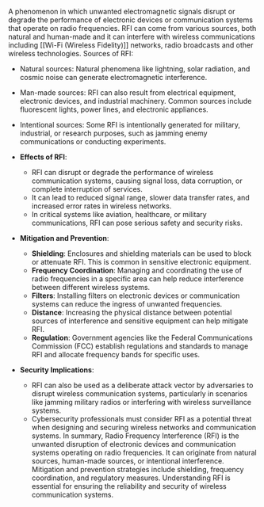 A phenomenon in which unwanted electromagnetic signals disrupt or degrade the performance of electronic devices or communication systems that operate on radio frequencies. RFI can come from various sources, both natural and human-made and it can interfere with wireless communications including [[Wi-Fi (Wireless Fidelity)]] networks, radio broadcasts and other wireless technologies.
Sources of RFI:
- Natural sources: Natural phenomena like lightning, solar radiation, and cosmic noise can generate electromagnetic interference.
- Man-made sources: RFI can also result from electrical equipment, electronic devices, and industrial machinery. Common sources include fluorescent lights, power lines, and electronic appliances.
- Intentional sources: Some RFI is intentionally generated for military, industrial, or research purposes, such as jamming enemy communications or conducting experiments.
- **Effects of RFI**:
    
    - RFI can disrupt or degrade the performance of wireless communication systems, causing signal loss, data corruption, or complete interruption of services.
    - It can lead to reduced signal range, slower data transfer rates, and increased error rates in wireless networks.
    - In critical systems like aviation, healthcare, or military communications, RFI can pose serious safety and security risks.
- **Mitigation and Prevention**:
    
    - **Shielding**: Enclosures and shielding materials can be used to block or attenuate RFI. This is common in sensitive electronic equipment.
    - **Frequency Coordination**: Managing and coordinating the use of radio frequencies in a specific area can help reduce interference between different wireless systems.
    - **Filters**: Installing filters on electronic devices or communication systems can reduce the ingress of unwanted frequencies.
    - **Distance**: Increasing the physical distance between potential sources of interference and sensitive equipment can help mitigate RFI.
    - **Regulation**: Government agencies like the Federal Communications Commission (FCC) establish regulations and standards to manage RFI and allocate frequency bands for specific uses.
- **Security Implications**:
    
    - RFI can also be used as a deliberate attack vector by adversaries to disrupt wireless communication systems, particularly in scenarios like jamming military radios or interfering with wireless surveillance systems.
    - Cybersecurity professionals must consider RFI as a potential threat when designing and securing wireless networks and communication systems.
In summary, Radio Frequency Interference (RFI) is the unwanted disruption of electronic devices and communication systems operating on radio frequencies. It can originate from natural sources, human-made sources, or intentional interference. Mitigation and prevention strategies include shielding, frequency coordination, and regulatory measures. Understanding RFI is essential for ensuring the reliability and security of wireless communication systems.
